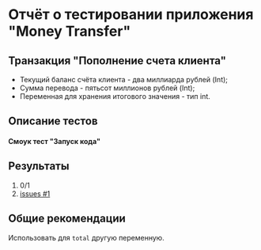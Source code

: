 # Отчёт о тестировании приложения "Money Transfer"

## Транзакция "Пополнение счета клиента"

* Текущий баланс счёта клиента - два миллиарда рублей (Int);
* Сумма перевода - пятьсот миллионов рублей (Int);
* Переменная для хранения итогового значения - тип int.

## Описание тестов

#### Смоук тест "Запуск кода"

## Результаты

1. 0/1
2. [issues #1](https://github.com/BulygaDenis/javaHW1_3/issues/1)

## Общие рекомендации

Использовать для `total` другую переменную.
